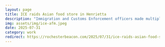 ```yaml
---
layout: page
title: ICE raids Asian food store in Henrietta
description: "Immigration and Customs Enforcement officers made multiple arrests in a raid Wednesday morning at the Asia Food Market on Brighton Henrietta Town Line Road."
img: assets/img/ice-afm.jpeg
date: 2025-07-31
category: work
redirect: https://rochesterbeacon.com/2025/07/31/ice-raids-asian-food-store-in-henrietta/
---
```

